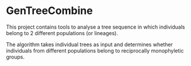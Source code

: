 # GenTreeCombine

This project contains tools to analyse a tree sequence in which individuals belong to 2 different populations (or lineages).

The algorithm takes individual trees as input and determines whether individuals from different populations belong to reciprocally monophyletic groups.